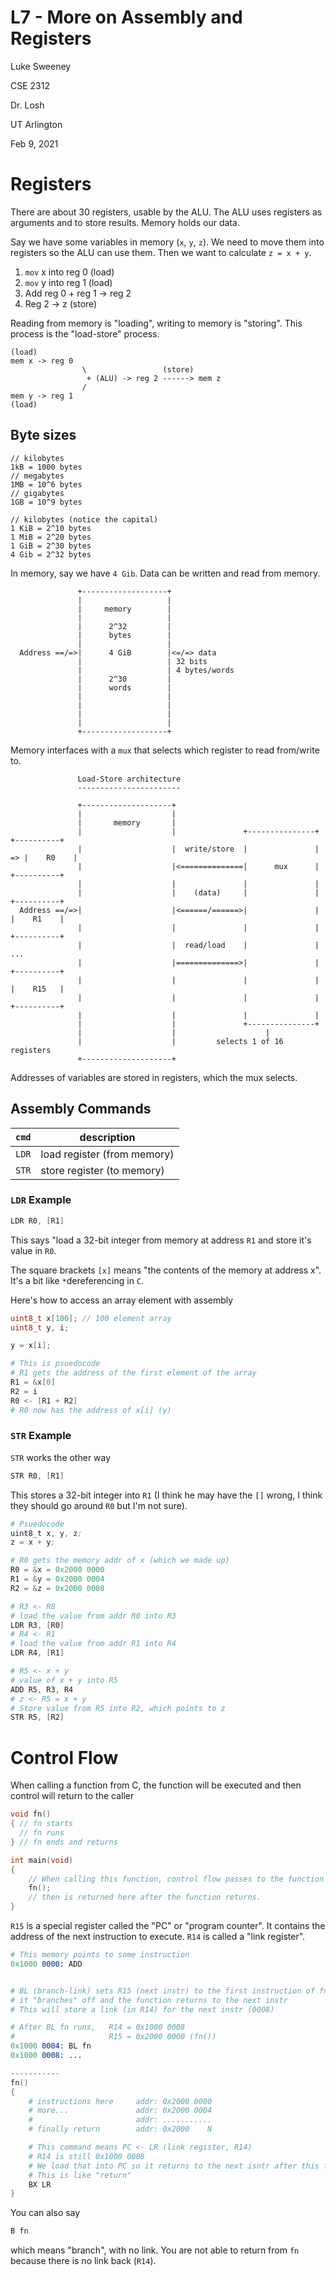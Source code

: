 # L7 - More on Assembly and Registers
Luke Sweeney

CSE 2312

Dr. Losh

UT Arlington

Feb 9, 2021

# Registers
There are about 30 registers, usable by the ALU. The ALU uses registers as arguments and to store results. Memory holds our data.

Say we have some variables in memory (`x`, `y`, `z`). We need to move them into registers so the ALU can use them. Then we want to calculate `z = x + y`.

1. `mov` x into reg 0 (load)
2. `mov` y into reg 1 (load)
3. Add reg 0 + reg 1 -> reg 2
4. Reg 2 -> z (store)

Reading from memory is "loading", writing to memory is "storing". This process is the "load-store" process.

```
(load)
mem x -> reg 0
                \                 (store)
                 + (ALU) -> reg 2 ------> mem z
                /
mem y -> reg 1
(load)
```

## Byte sizes
```
// kilobytes
1kB = 1000 bytes
// megabytes
1MB = 10^6 bytes
// gigabytes
1GB = 10^9 bytes

// kilobytes (notice the capital)
1 KiB = 2^10 bytes
1 MiB = 2^20 bytes
1 GiB = 2^30 bytes
4 Gib = 2^32 bytes
```

In memory, say we have `4 Gib`. Data can be written and read from memory.

```
               +-------------------+
               |                   |
               |     memory        |
               |                   |
               |      2^32         |
               |      bytes        |
               |                   |
  Address ==/=>|      4 GiB        |<=/=> data
               |                   | 32 bits
               |                   | 4 bytes/words
               |      2^30         |
               |      words        |
               |                   |
               |                   |
               |                   |
               |                   |
               +-------------------+
```




Memory interfaces with a `mux` that selects which register to read from/write to.

```
               Load-Store architecture
               -----------------------

               +--------------------+     
               |                    |     
               |       memory       |     
               |                    |               +---------------+    +----------+
               |                    |  write/store  |               | => |    R0    |
               |                    |<==============|      mux      |    +----------+
               |                    |               |               |     
               |                    |    (data)     |               |    +----------+
  Address ==/=>|                    |<======/======>|               |    |    R1    |
               |                    |               |               |    +----------+
               |                    |  read/load    |               |        ...
               |                    |==============>|               |    +----------+
               |                    |               |               |    |    R15   |
               |                    |               |               |    +----------+
               |                    |               |               |
               |                    |               +---------------+
               |                    |                    |
               |                    |         selects 1 of 16 registers
               +--------------------+     
```



Addresses of variables are stored in registers, which the mux selects.

## Assembly Commands

| `cmd` | description |
| ----- | ------------|
| `LDR` | load register (from memory) |
| `STR` | store register (to memory) |

### `LDR` Example
```s
LDR R0, [R1]
```
This says "load a 32-bit integer from memory at address `R1` and store it's value in `R0`.

The square brackets `[x]` means "the contents of the memory at address x". It's a bit like `*`dereferencing in `C`.

Here's how to access an array element with assembly
```c
uint8_t x[100]; // 100 element array
uint8_t y, i;

y = x[i];
```
```s
# This is psuedocode
# R1 gets the address of the first element of the array
R1 = &x[0]
R2 = i
R0 <- [R1 + R2]
# R0 now has the address of x[i] (y)
```

### `STR` Example
`STR` works the other way

```s
STR R0, [R1]
```
This stores a 32-bit integer into `R1` (I think he may have the `[]` wrong, I think they should go around `R0` but I'm not sure).


```s
# Psuedocode
uint8_t x, y, z;
z = x + y;

# R0 gets the memory addr of x (which we made up)
R0 = &x = 0x2000 0000
R1 = &y = 0x2000 0004
R2 = &z = 0x2000 0008

# R3 <- R0
# load the value from addr R0 into R3
LDR R3, [R0]
# R4 <- R1
# load the value from addr R1 into R4
LDR R4, [R1]

# R5 <- x + y
# value of x + y into R5
ADD R5, R3, R4
# z <- R5 = x + y
# Store value from R5 into R2, which points to z
STR R5, [R2]
```

# Control Flow
When calling a function from C, the function will be executed and then control will return to the caller

```c
void fn()
{ // fn starts
  // fn runs
} // fn ends and returns

int main(void)
{
    // When calling this function, control flow passes to the function
    fn();
    // then is returned here after the function returns.
}
```

`R15` is a special register called the "PC" or "program counter". It contains the address of the next instruction to execute. `R14` is called a "link register".

```s
# This memory points to some instruction
0x1000 0000: ADD


# BL (branch-link) sets R15 (next instr) to the first instruction of fn()
# it "branches" off and the function returns to the next instr
# This will store a link (in R14) for the next instr (0008)

# After BL fn runs,   R14 = 0x1000 0008
#                     R15 = 0x2000 0000 (fn())                    
0x1000 0004: BL fn
0x1000 0008: ...

-----------
fn()
{
    # instructions here     addr: 0x2000 0000
    # more...               addr: 0x2000 0004
    #                       addr: ...........
    # finally return        addr: 0x2000    N

    # This command means PC <- LR (link register, R14)
    # R14 is still 0x1000 0008
    # We load that into PC so it returns to the next isntr after this fn()
    # This is like "return"
    BX LR
}
```

You can also say 
```s
B fn
```
which means "branch", with no link. You are not able to return from `fn` because there is no link back (`R14`).
